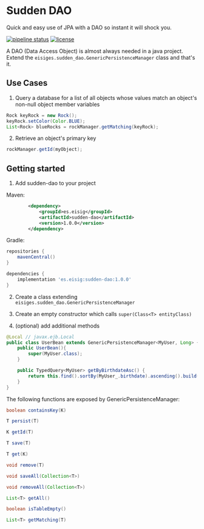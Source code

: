 # Sudden DAO

Quick and easy use of JPA with a DAO so instant it will shock you.

[![pipeline status](https://gitlab.mccollum.enterprises/smccollum/genericentityejb/badges/master/pipeline.svg)](http://gitlab.mccollum.enterprises/smccollum/genericentityejb/pipelines)
[![license](https://img.shields.io/github/license/thorntail/thorntail.svg)](http://www.apache.org/licenses/LICENSE-2.0)

A DAO (Data Access Object) is almost always needed in a java project. Extend the `eisiges.sudden_dao.GenericPersistenceManager` class and that's it.

## Use Cases

1. Query a database for a list of all objects whose values match an object's non-null object member variables

```java
Rock keyRock = new Rock();
keyRock.setColor(Color.BLUE);
List<Rock> blueRocks = rockManager.getMatching(keyRock);
```

2. Retrieve an object's primary key

```java
rockManager.getId(myObject);
```

## Getting started

1. Add sudden-dao to your project

Maven:
```xml
		<dependency>
			<groupId>es.eisig</groupId>
			<artifactId>sudden-dao</artifactId>
			<version>1.0.0</version>
		</dependency>
```

Gradle:
```groovy
repositories {
    mavenCentral()
}

dependencies {
	implementation 'es.eisig:sudden-dao:1.0.0'
}
```

2. Create a class extending `eisiges.sudden_dao.GenericPersistenceManager`

3. Create an empty constructor which calls `super(Class<T> entityClass)`

4. (optional) add additional methods

```java
@Local // javax.ejb.Local
public class UserBean extends GenericPersistenceManager<MyUser, Long> { // MyUser: entity being managed, Long: type of primary key
	public UserBean(){
		super(MyUser.class);
	}

	public TypedQuery<MyUser> getByBirthdateAsc() {
		return this.find().sortBy(MyUser_.birthdate).ascending().build();
	}
}
```

The following functions are exposed by GenericPersistenceManager:

```java
boolean containsKey(K)

T persist(T)

K getId(T)

T save(T)

T get(K)

void remove(T)

void saveAll(Collection<T>)

void removeAll(Collection<T>)

List<T> getAll()

boolean isTableEmpty()

List<T> getMatching(T)
```

